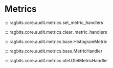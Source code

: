# Metrics

::: ragbits.core.audit.metrics.set_metric_handlers

::: ragbits.core.audit.metrics.clear_metric_handlers

::: ragbits.core.audit.metrics.base.HistogramMetric

::: ragbits.core.audit.metrics.base.MetricHandler

::: ragbits.core.audit.metrics.otel.OtelMetricHandler

